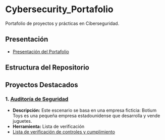 # Cybersecurity_Portafolio
Portafolio de proyectos y prácticas en Ciberseguridad.

## Presentación

- [Presentación del Portafolio](https://github.com/benitovargas/Cybersecurity_Portafolio/blob/main/Declaraci%C3%B3n%20profesional.pdf)

## Estructura del Repositorio

## Proyectos Destacados

### 1. [Auditoría de Seguridad](./Project/Auditoria_de_seguridad/README.MD)
   - **Descripción:** Este escenario se basa en una empresa ficticia: Botium Toys es una pequeña empresa estadounidense que desarrolla y vende juguetes.
   - **Herramienta:** Lista de verificación
   - [Lista de verificación de controles y cumplimiento](https://github.com/benitovargas/Cybersecurity_Portafolio/blob/93054357e67d3937f4ab3f0493e6917a8c41f2e1/Controls%20and%20compliance%20checklist.pdf)






